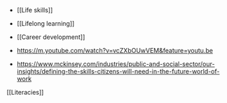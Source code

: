   - [[Life skills]]
  - [[Lifelong learning]]

  - [[Career development]]

  - https://m.youtube.com/watch?v=vcZXbOUwVEM&feature=youtu.be

  - https://www.mckinsey.com/industries/public-and-social-sector/our-insights/defining-the-skills-citizens-will-need-in-the-future-world-of-work

[[Literacies]]